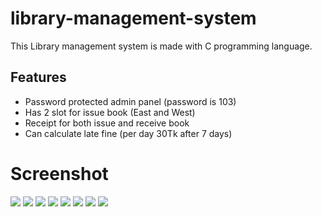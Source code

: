 # library-management-system

This Library management system is made with C programming language.

## Features
* Password protected admin panel (password is 103)
* Has 2 slot for issue book (East and West)
* Receipt for both issue and receive book
* Can calculate late fine (per day 30Tk after 7 days)


# Screenshot
![](https://github.com/lauhe-mahfus-labib/library-management-system/blob/master/img/0.PNG?raw=true)
![](https://github.com/lauhe-mahfus-labib/library-management-system/blob/master/img/1.PNG?raw=true)
![](https://github.com/lauhe-mahfus-labib/library-management-system/blob/master/img/2.PNG?raw=true)
![](https://github.com/lauhe-mahfus-labib/library-management-system/blob/master/img/3.PNG?raw=true)
![](https://github.com/lauhe-mahfus-labib/library-management-system/blob/master/img/4.PNG?raw=true)
![](https://github.com/lauhe-mahfus-labib/library-management-system/blob/master/img/5.PNG?raw=true)
![](https://github.com/lauhe-mahfus-labib/library-management-system/blob/master/img/6.PNG?raw=true)
![](https://github.com/lauhe-mahfus-labib/library-management-system/blob/master/img/7.PNG?raw=true)
